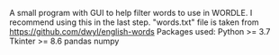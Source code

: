 A small program with GUI to help filter words to use in WORDLE.
I recommend using this in the last step.
"words.txt" file is taken from https://github.com/dwyl/english-words
Packages used:
Python >= 3.7
Tkinter >= 8.6
pandas
numpy